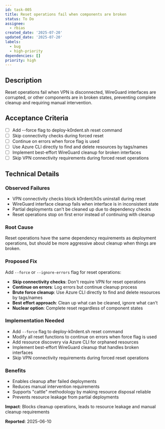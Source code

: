 ```yaml
---
id: task-005
title: Reset operations fail when components are broken
status: To Do
assignee:
  - rbias
created_date: '2025-07-20'
updated_date: '2025-07-20'
labels:
  - bug
  - high-priority
dependencies: []
priority: high
---
```


## Description

Reset operations fail when VPN is disconnected, WireGuard interfaces are corrupted, or other components are in broken states, preventing complete cleanup and requiring manual intervention.

## Acceptance Criteria

- [ ] Add --force flag to deploy-k0rdent.sh reset command
- [ ] Skip connectivity checks during forced reset
- [ ] Continue on errors when force flag is used
- [ ] Use Azure CLI directly to find and delete resources by tags/names
- [ ] Implement best-effort WireGuard cleanup for broken interfaces
- [ ] Skip VPN connectivity requirements during forced reset operations

## Technical Details

### Observed Failures
- VPN connectivity checks block k0rdent/k0s uninstall during reset
- WireGuard interface cleanup fails when interface is in inconsistent state
- Partial deployments can't be cleaned up due to dependency checks
- Reset operations stop on first error instead of continuing with cleanup

### Root Cause
Reset operations have the same dependency requirements as deployment operations, but should be more aggressive about cleanup when things are broken.

### Proposed Fix
Add `--force` or `--ignore-errors` flag for reset operations:
- **Skip connectivity checks**: Don't require VPN for reset operations
- **Continue on errors**: Log errors but continue cleanup process
- **Brute force cleanup**: Use Azure CLI directly to find and delete resources by tags/names
- **Best effort approach**: Clean up what can be cleaned, ignore what can't
- **Nuclear option**: Complete reset regardless of component states

### Implementation Needed
- Add `--force` flag to deploy-k0rdent.sh reset command
- Modify all reset functions to continue on errors when force flag is used
- Add resource discovery via Azure CLI for orphaned resources
- Implement best-effort WireGuard cleanup that handles broken interfaces
- Skip VPN connectivity requirements during forced reset operations

### Benefits
- Enables cleanup after failed deployments
- Reduces manual intervention requirements
- Supports "cattle" methodology by making resource disposal reliable
- Prevents resource leakage from partial deployments

**Impact**: Blocks cleanup operations, leads to resource leakage and manual cleanup requirements

**Reported**: 2025-06-10
